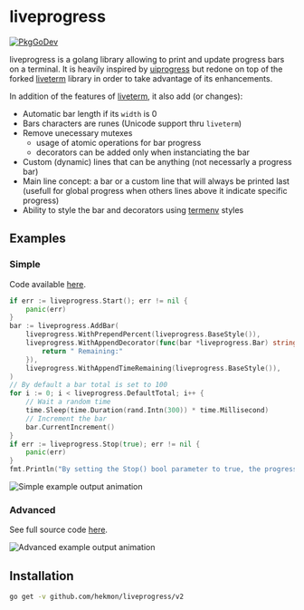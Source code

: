 # liveprogress
[![PkgGoDev](https://pkg.go.dev/badge/github.com/hekmon/liveprogress/v2)](https://pkg.go.dev/github.com/hekmon/liveprogress/v2)

liveprogress is a golang library allowing to print and update progress bars on a terminal. It is heavily inspired by [uiprogress](https://github.com/gosuri/uiprogress) but redone on top of the forked [liveterm](https://github.com/hekmon/liveterm) library in order to take advantage of its enhancements.

In addition of the features of [liveterm](https://github.com/hekmon/liveterm), it also add (or changes):
* Automatic bar length if its `width` is 0
* Bars characters are runes (Unicode support thru `liveterm`)
* Remove unecessary mutexes
	* usage of atomic operations for bar progress
	* decorators can be added only when instanciating the bar
* Custom (dynamic) lines that can be anything (not necessarly a progress bar)
* Main line concept: a bar or a custom line that will always be printed last (usefull for global progress when others lines above it indicate specific progress)
* Ability to style the bar and decorators using [termenv](https://github.com/muesli/termenv) styles

## Examples

### Simple

Code available [here](examples/simple/main.go).

```go
if err := liveprogress.Start(); err != nil {
	panic(err)
}
bar := liveprogress.AddBar(
	liveprogress.WithPrependPercent(liveprogress.BaseStyle()),
	liveprogress.WithAppendDecorator(func(bar *liveprogress.Bar) string {
		return " Remaining:"
	}),
	liveprogress.WithAppendTimeRemaining(liveprogress.BaseStyle()),
)
// By default a bar total is set to 100
for i := 0; i < liveprogress.DefaultTotal; i++ {
	// Wait a random time
	time.Sleep(time.Duration(rand.Intn(300)) * time.Millisecond)
	// Increment the bar
	bar.CurrentIncrement()
}
if err := liveprogress.Stop(true); err != nil {
	panic(err)
}
fmt.Println("By setting the Stop() bool parameter to true, the progress bar is cleared at stop.")
```

![Simple example output animation](https://media.githubusercontent.com/media/hekmon/liveprogress/main/examples/simple/example.gif)

### Advanced

See full source code [here](examples/advanced/main.go).

![Advanced example output animation](https://media.githubusercontent.com/media/hekmon/liveprogress/main/examples/advanced/example.gif)

## Installation

```bash
go get -v github.com/hekmon/liveprogress/v2
```
